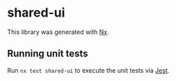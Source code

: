# shared-ui

This library was generated with [Nx](https://nx.dev).


## Running unit tests

Run `nx test shared-ui` to execute the unit tests via [Jest](https://jestjs.io).


